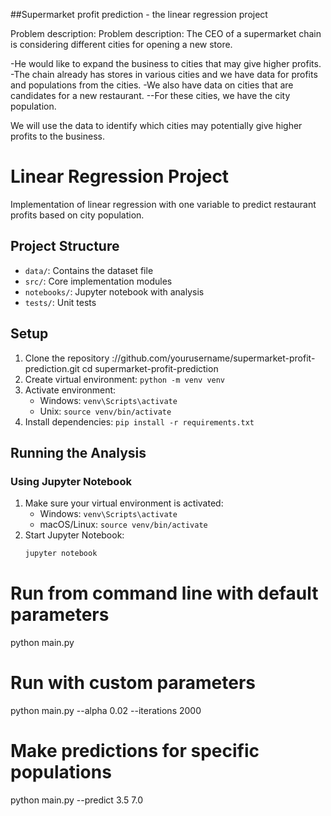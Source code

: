 ##Supermarket profit prediction - the linear regression project

Problem description: Problem description: The CEO of a supermarket chain is considering different cities for opening a new store.

-He would like to expand the business to cities that may give higher profits.
-The chain already has stores in various cities and we have data for profits and populations from the cities.
-We also have data on cities that are candidates for a new restaurant.
--For these cities, we have the city population.

We will use the data to  identify which cities may potentially give higher profits to the business.


# Linear Regression Project

Implementation of linear regression with one variable to predict restaurant profits based on city population.

## Project Structure
- `data/`: Contains the dataset file
- `src/`: Core implementation modules
- `notebooks/`: Jupyter notebook with analysis
- `tests/`: Unit tests

## Setup
1. Clone the repository
://github.com/yourusername/supermarket-profit-prediction.git
cd supermarket-profit-prediction
2. Create virtual environment: `python -m venv venv`
3. Activate environment:
   - Windows: `venv\Scripts\activate`
   - Unix: `source venv/bin/activate`
4. Install dependencies: `pip install -r requirements.txt`

## Running the Analysis
### Using Jupyter Notebook
1. Make sure your virtual environment is activated:
   - Windows: `venv\Scripts\activate`
   - macOS/Linux: `source venv/bin/activate`
2. Start Jupyter Notebook:
   ```bash
   jupyter notebook
# Run from command line with default parameters
python main.py

# Run with custom parameters
python main.py --alpha 0.02 --iterations 2000

# Make predictions for specific populations
python main.py --predict 3.5 7.0